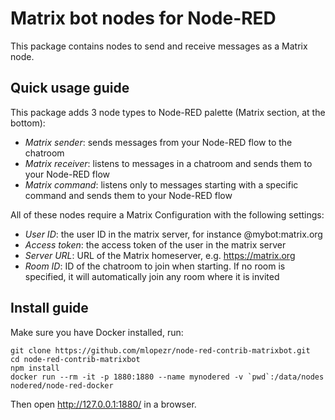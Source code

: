 # Matrix bot nodes for Node-RED

This package contains nodes to send and receive messages as a Matrix node.

## Quick usage guide

This package adds 3 node types to Node-RED palette (Matrix section, at the bottom):
* *Matrix sender*: sends messages from your Node-RED flow to the chatroom
* *Matrix receiver*: listens to messages in a chatroom and sends them to your Node-RED flow
* *Matrix command*: listens only to messages starting with a specific command and sends them to your Node-RED flow

All of these nodes require a Matrix Configuration with the following settings:
* *User ID*: the user ID in the matrix server, for instance @mybot:matrix.org
* *Access token*: the access token of the user in the matrix server
* *Server URL*: URL of the Matrix homeserver, e.g. https://matrix.org
* *Room ID*: ID of the chatroom to join when starting. If no room is specified, it will automatically join any room where it is invited

## Install guide

Make sure you have Docker installed, run:

```
git clone https://github.com/mlopezr/node-red-contrib-matrixbot.git
cd node-red-contrib-matrixbot
npm install
docker run --rm -it -p 1880:1880 --name mynodered -v `pwd`:/data/nodes nodered/node-red-docker
```

Then open http://127.0.0.1:1880/ in a browser.
